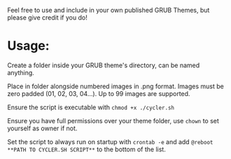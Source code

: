 Feel free to use and include in your own published GRUB Themes, but please give credit if you do!

# Usage:

Create a folder inside your GRUB theme's directory, can be named anything.

Place in folder alongside numbered images in .png format. Images must be zero padded (01, 02, 03, 04...). Up to 99 images are supported.

Ensure the script is executable with `chmod +x ./cycler.sh`

Ensure you have full permissions over your theme folder, use `chown` to set yourself as owner if not.

Set the script to always run on startup with `crontab -e` and add `@reboot **PATH TO CYCLER.SH SCRIPT**` to the bottom of the list.

